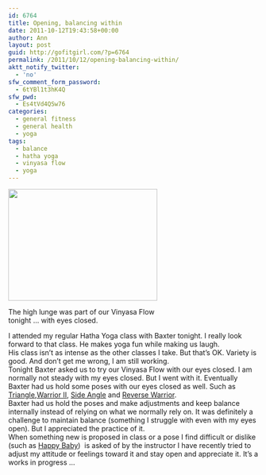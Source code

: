 ```yaml
---
id: 6764
title: Opening, balancing within
date: 2011-10-12T19:43:58+00:00
author: Ann
layout: post
guid: http://gofitgirl.com/?p=6764
permalink: /2011/10/12/opening-balancing-within/
aktt_notify_twitter:
  - 'no'
sfw_comment_form_password:
  - 6tYBl1t3hK4Q
sfw_pwd:
  - Es4tVd4QSw76
categories:
  - general fitness
  - general health
  - yoga
tags:
  - balance
  - hatha yoga
  - vinyasa flow
  - yoga
---
```

<div id="attachment_6782" style="width: 310px" class="wp-caption alignleft">
  <a href="http://gofitgirl.com/blog/wp-content/uploads/2011/10/photo-1_4.jpg"><img class="size-medium wp-image-6782" title="photo 1_4" src="http://gofitgirl.com/blog/wp-content/uploads/2011/10/photo-1_4-300x225.jpg" alt="" width="300" height="225" /></a>
  
  <p class="wp-caption-text">
    The high lunge was part of our Vinyasa Flow tonight ... with eyes closed.
  </p>
</div>

  
I attended my regular Hatha Yoga class with Baxter tonight. I really look forward to that class. He makes yoga fun while making us laugh.  
His class isn&#8217;t as intense as the other classes I take. But that&#8217;s OK. Variety is good. And don&#8217;t get me wrong, I am still working.  
Tonight Baxter asked us to try our Vinyasa Flow with our eyes closed. I am normally not steady with my eyes closed. But I went with it. Eventually Baxter had us hold some poses with our eyes closed as well. Such as [Triangle](http://www.yogajournal.com/poses/494),[Warrior II](http://www.yogajournal.com/poses/495), [Side Angle](http://www.yogajournal.com/poses/749) and [Reverse Warrior](http://yoga.about.com/od/yogaposes/a/reversewarrior.htm).  
Baxter had us hold the poses and make adjustments and keep balance internally instead of relying on what we normally rely on. It was definitely a challenge to maintain balance (something I struggle with even with my eyes open). But I appreciated the practice of it.  
When something new is proposed in class or a pose I find difficult or dislike (such as [Happy Baby](http://www.yogajournal.com/poses/2497))  is asked of by the instructor I have recently tried to adjust my attitude or feelings toward it and stay open and appreciate it. It&#8217;s a works in progress &#8230;